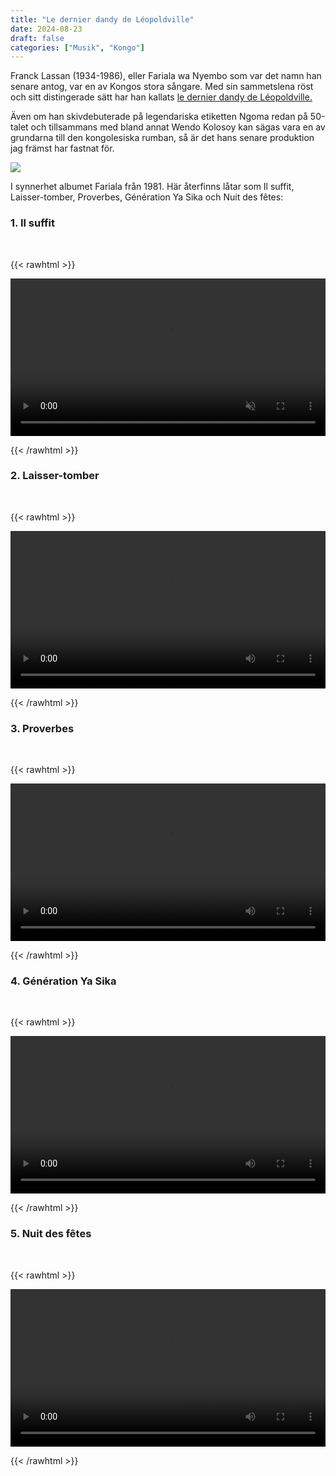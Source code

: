 ```yaml
---
title: "Le dernier dandy de Léopoldville"
date: 2024-08-23
draft: false
categories: ["Musik", "Kongo"]
---
```


Franck Lassan (1934-1986), eller Fariala wa Nyembo som var det namn han senare antog, var en av Kongos stora sångare. Med sin sammetslena röst och sitt distingerade sätt har han kallats [le dernier dandy de Léopoldville.](https://archive.fo/kCoDI) 

Även om han skivdebuterade på legendariska etiketten Ngoma redan på 50-talet och tillsammans med bland annat Wendo Kolosoy kan sägas vara en av grundarna till den kongolesiska rumban, så är det hans senare produktion jag främst har fastnat för. 


![](/images/fariala2.png)

I synnerhet albumet Fariala från 1981. Här återfinns låtar som Il suffit, Laisser-tomber, Proverbes, Génération Ya Sika och Nuit des fêtes:



### 1. Il suffit
<br>

{{< rawhtml >}} 

<video width=100% controls playsinline muted >
    <source src="/videos/franck-lassan-il-suffit.mp4#t=0" type="video/mp4">
    <source src="/videos/franck-lassan-il-suffit.mp4#t=0" type="video/webm" />
</video>

{{< /rawhtml >}}

### 2. Laisser-tomber
<br>

{{< rawhtml >}} 

<video width=100% controls pause playsinline>
    <source src="/videos/franck-lassan-laisser-tomber.mp4#t=0" type="video/mp4">
</video>

{{< /rawhtml >}}

### 3. Proverbes
<br>

{{< rawhtml >}} 

<video width=100% controls pause playsinline>
    <source src="/videos/franck-lassan-proverbes-+-diskussion-om-textskrivande-och-sprak.mp4#t=0" type="video/mp4">
</video>

{{< /rawhtml >}}


### 4. Génération Ya Sika
<br>

{{< rawhtml >}} 

<video width=100% controls pause playsinline>
    <source src="/videos/franck-lassan-generation-ya-sika.mp4#t=0" type="video/mp4">
</video>

{{< /rawhtml >}}


### 5. Nuit des fêtes
<br>

{{< rawhtml >}} 

<video width=100% controls pause playsinline>
    <source src="/videos/franck-lassan-nuit-des-fetes.mp4#t=0" type="video/mp4">
</video>

{{< /rawhtml >}}

